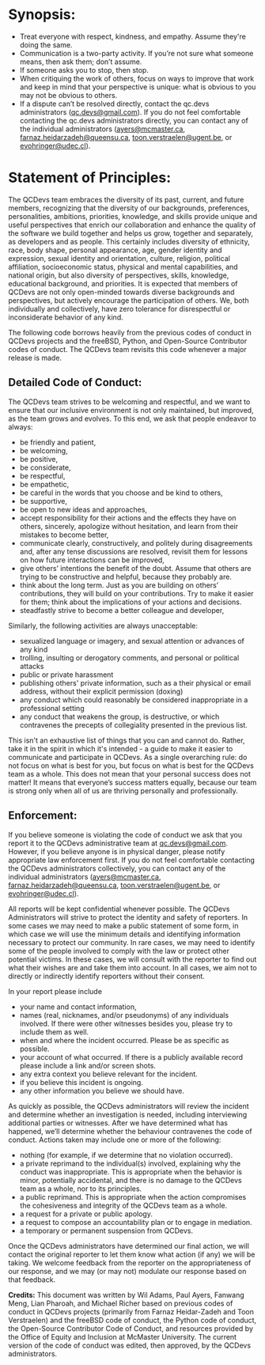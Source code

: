 # Synopsis:
- Treat everyone with respect, kindness, and empathy. Assume they're doing the same.
- Communication is a two-party activity. If you’re not sure what someone means, then ask them; don’t assume.
- If someone asks you to stop, then stop.
- When critiquing the work of others, focus on ways to improve that work and keep in mind that your perspective is unique: what is obvious to you may not be obvious to others.
- If a dispute can’t be resolved directly, contact the qc.devs administrators (qc.devs@gmail.com). If you do not feel comfortable contacting the qc.devs administrators directly, you can contact any of the individual administrators (ayers@mcmaster.ca, farnaz.heidarzadeh@queensu.ca, toon.verstraelen@ugent.be, or evohringer@udec.cl).

# Statement of Principles:
The QCDevs team embraces the diversity of its past, current, and future members, recognizing that the diversity of our backgrounds, preferences, personalities, ambitions, priorities, knowledge, and skills provide unique and useful perspectives that enrich our collaboration and enhance the quality of the software we build together and helps us grow, together and separately, as developers and as people. This certainly includes diversity of ethnicity, race, body shape, personal appearance, age, gender identity and expression, sexual identity and orientation, culture, religion, political affiliation, socioeconomic status, physical and mental capabilities, and national origin, but also diversity of perspectives, skills, knowledge, educational background, and priorities. It is expected that members of QCDevs are not only open-minded towards diverse backgrounds and perspectives, but actively encourage the participation of others. We, both individually and collectively, have zero tolerance for disrespectful or inconsiderate behavior of any kind.

The following code borrows heavily from the previous codes of conduct in QCDevs projects and the freeBSD, Python, and Open-Source Contributor codes of conduct. The QCDevs team revisits this code whenever a major release is made.

## Detailed Code of Conduct:
The QCDevs team strives to be welcoming and respectful, and we want to ensure that our inclusive environment is not only maintained, but improved, as the team grows and evolves. To this end, we ask that people endeavor to always:
- be friendly and patient,
- be welcoming,
- be positive,
- be considerate,
- be respectful,
- be empathetic,
- be careful in the words that you choose and be kind to others,
- be supportive,
- be open to new ideas and approaches,
- accept responsibility for their actions and the effects they have on others, sincerely, apologize without hesitation, and learn from their mistakes to become better,
- communicate clearly, constructively, and politely during disagreements and, after any tense discussions are resolved, revisit them for lessons on how future interactions can be improved,
- give others’ intentions the benefit of the doubt. Assume that others are trying to be constructive and helpful, because they probably are.
- think about the long term. Just as you are building on others’ contributions, they will build on your contributions. Try to make it easier for them; think about the implications of your actions and decisions.
- steadfastly strive to become a better colleague and developer,

Similarly, the following activities are always unacceptable:
- sexualized language or imagery, and sexual attention or advances of any kind
- trolling, insulting or derogatory comments, and personal or political attacks
- public or private harassment
- publishing others' private information, such as a their physical or email address, without their explicit permission (doxing)
- any conduct which could reasonably be considered inappropriate in a professional setting
- any conduct that weakens the group, is destructive, or which contravenes the precepts of collegiality presented in the previous list.

This isn't an exhaustive list of things that you can and cannot do. Rather, take it in the spirit in which it's intended - a guide to make it easier to communicate and participate in QCDevs. As a single overarching rule: do not focus on what is best for you, but focus on what is best for the QCDevs team as a whole. This does not mean that your personal success does not matter! It means that everyone’s success matters equally, because our team is strong only when all of us are thriving personally and professionally.

## Enforcement:
If you believe someone is violating the code of conduct we ask that you report it to the QCDevs administrative team at qc.devs@gmail.com. However, if you believe anyone is in physical danger, please notify appropriate law enforcement first. If you do not feel comfortable contacting the QCDevs administrators collectively, you can contact any of the individual administrators (ayers@mcmaster.ca, farnaz.heidarzadeh@queensu.ca, toon.verstraelen@ugent.be, or evohringer@udec.cl).

All reports will be kept confidential whenever possible. The QCDevs Administrators will strive to protect the identity and safety of reporters. In some cases we may need to make a public statement of some form, in which case we will use the minimum details and identifying information necessary to protect our community. In rare cases, we may need to identify some of the people involved to comply with the law or protect other potential victims. In these cases, we will consult with the reporter to find out what their wishes are and take them into account. In all cases, we aim not to directly or indirectly identify reporters without their consent.

In your report please include
- your name and contact information,
- names (real, nicknames, and/or pseudonyms) of any individuals involved. If there were other witnesses besides you, please try to include them as well.
- when and where the incident occurred. Please be as specific as possible.
- your account of what occurred. If there is a publicly available record please include a link and/or screen shots.
- any extra context you believe relevant for the incident.
- if you believe this incident is ongoing.
- any other information you believe we should have.

As quickly as possible, the QCDevs administrators will review the incident and determine whether an investigation is needed, including interviewing additional parties or witnesses. After we have determined what has happened, we’ll determine whether the behaviour contravenes the code of conduct. Actions taken may include one or more of the following:
- nothing (for example, if we determine that no violation occurred).
- a private reprimand to the individual(s) involved, explaining why the conduct was inappropriate. This is appropriate when the behavior is minor, potentially accidental, and there is no damage to the QCDevs team as a whole, nor to its principles.
- a public reprimand. This is appropriate when the action compromises the cohesiveness and integrity of the QCDevs team as a whole.
- a request for a private or public apology.
- a request to compose an accountability plan or to engage in mediation.
- a temporary or permanent suspension from QCDevs.

Once the QCDevs administrators have determined our final action, we will contact the original reporter to let them know what action (if any) we will be taking. We welcome feedback from the reporter on the appropriateness of our response, and we may (or may not) modulate our response based on that feedback.

**Credits:** This document was written by Wil Adams, Paul Ayers, Fanwang Meng, Lian Pharoah, and Michael Richer based on previous codes of conduct in QCDevs projects (primarily from Farnaz Heidar-Zadeh and Toon Verstraelen) and the freeBSD code of conduct, the Python code of conduct, the Open-Source Contributor Code of Conduct, and resources provided by the Office of Equity and Inclusion at McMaster University. The current version of the code of conduct was edited, then approved, by the QCDevs administrators.
